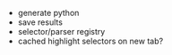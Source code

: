 - generate python
- save results
- selector/parser registry
- cached highlight selectors on new tab?